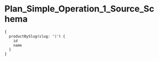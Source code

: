 # Plan_Simple_Operation_1_Source_Schema

```graphql
{
  productBySlug(slug: "1") {
    id
    name
  }
}
```
